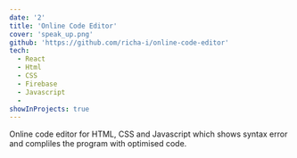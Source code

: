 ```yaml
---
date: '2'
title: 'Online Code Editor'
cover: 'speak_up.png'
github: 'https://github.com/richa-i/online-code-editor'
tech:
  - React
  - Html
  - CSS
  - Firebase
  - Javascript
  -
showInProjects: true
---
```


Online code editor for HTML, CSS and Javascript which shows syntax error and compliles the program with optimised code.
